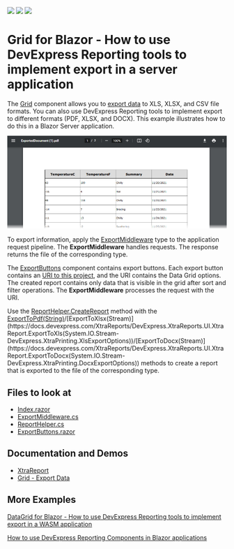 <!-- default badges list -->
![](https://img.shields.io/endpoint?url=https://codecentral.devexpress.com/api/v1/VersionRange/236005865/22.1.2%2B)
[![](https://img.shields.io/badge/Open_in_DevExpress_Support_Center-FF7200?style=flat-square&logo=DevExpress&logoColor=white)](https://supportcenter.devexpress.com/ticket/details/T854755)
[![](https://img.shields.io/badge/📖_How_to_use_DevExpress_Examples-e9f6fc?style=flat-square)](https://docs.devexpress.com/GeneralInformation/403183)
<!-- default badges end -->

# Grid for Blazor - How to use DevExpress Reporting tools to implement export in a server application

The [Grid](https://docs.devexpress.com/Blazor/403143/grid) component allows you to [export data](https://demos.devexpress.com/blazor/Grid/Export/DataAwareExport) to XLS, XLSX, and CSV file formats. You can also use DevExpress Reporting tools to implement export to different formats (PDF, XLSX, and DOCX). This example illustrates how to do this in a Blazor Server application.

![Export a Table from Data Grid to PDF](images/exported-pdf.png)

To export information, apply the [ExportMiddleware](./CS/DxDataGridExportingWithReports/Helpers/ExportMiddleware.cs) type to the application request pipeline. The **ExportMiddleware** handles requests. The response returns the file of the corresponding type.

The [ExportButtons](./CS/DxDataGridExportingWithReports/Shared/ExportButtons.razor) component contains export buttons. Each export button contains an [URI to this project](./CS/DxDataGridExportingWithReports/Pages/Index.razor#L32), and the URI contains the Data Grid options. The created report contains only data that is visible in the grid after sort and filter operations. The **ExportMiddleware** processes the request with the URI.

Use the [ReportHelper.CreateReport](./CS/DxDataGridExportingWithReports/Helpers/ReportHelper.cs#L9) method with the [ExportToPdf(String)](https://docs.devexpress.com/XtraReports/DevExpress.XtraReports.UI.XtraReport.ExportToPdf(System.String-DevExpress.XtraPrinting.PdfExportOptions))/[ExportToXlsx(Stream)](https://docs.devexpress.com/XtraReports/DevExpress.XtraReports.UI.XtraReport.ExportToXls(System.IO.Stream-DevExpress.XtraPrinting.XlsExportOptions))/[ExportToDocx(Stream)](https://docs.devexpress.com/XtraReports/DevExpress.XtraReports.UI.XtraReport.ExportToDocx(System.IO.Stream-DevExpress.XtraPrinting.DocxExportOptions)) methods to create a report that is exported to the file of the corresponding type.

<!-- default file list -->

## Files to look at

* [Index.razor](./CS/DxDataGridExportingWithReports/Pages/Index.razor)
* [ExportMiddleware.cs](./CS/DxDataGridExportingWithReports/Helpers/ExportMiddleware.cs)
* [ReportHelper.cs](./CS/DxDataGridExportingWithReports/Helpers/ReportHelper.cs)
* [ExportButtons.razor](./CS/DxDataGridExportingWithReports/Shared/ExportButtons.razor)

<!-- default file list -->

## Documentation and Demos

* [XtraReport](https://docs.devexpress.com/XtraReports/DevExpress.XtraReports.UI.XtraReport)
* [Grid - Export Data](https://demos.devexpress.com/blazor/Grid/Export/DataAwareExport)

## More Examples

[DataGrid for Blazor - How to use DevExpress Reporting tools to implement export in a WASM application](https://github.com/DevExpress-Examples/blazor-webassembly-dxdatagrid-export)

[How to use DevExpress Reporting Components in Blazor applications](https://github.com/DevExpress-Examples/how-to-use-reporting-components-in-blazor-applications)
